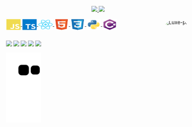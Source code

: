 <div align="center">
  <a href="https://github.com/LuxeGamingYT">
  <img height="180em" src="https://github-readme-stats.vercel.app/api?username=LuxeGamingYT&show_icons=true&theme=dracula&include_all_commits=true&count_private=true"/>
  <img height="180em" src="[![Anurag's GitHub stats](https://github-readme-stats.vercel.app/api?username=LuxeGamingYT)](https://github.com/LuxeGamingYT/github-readme-stats)
"/>
</div>
<div style="display: inline_block"><br>
  <img align="center" alt="Luxe-Js" height="30" width="40" src="https://raw.githubusercontent.com/devicons/devicon/master/icons/javascript/javascript-plain.svg">
  <img align="center" alt="Luxe-Ts" height="30" width="40" src="https://raw.githubusercontent.com/devicons/devicon/master/icons/typescript/typescript-plain.svg">
  <img align="center" alt="Luxe-React" height="30" width="40" src="https://raw.githubusercontent.com/devicons/devicon/master/icons/react/react-original.svg">
  <img align="center" alt="Luxe-HTML" height="30" width="40" src="https://raw.githubusercontent.com/devicons/devicon/master/icons/html5/html5-original.svg">
  <img align="center" alt="Luxe-CSS" height="30" width="40" src="https://raw.githubusercontent.com/devicons/devicon/master/icons/css3/css3-original.svg">
  <img align="center" alt="Luxe-Python" height="30" width="40" src="https://raw.githubusercontent.com/devicons/devicon/master/icons/python/python-original.svg">
  <img align="center" alt="Luxe-Csharp" height="30" width="40" src="https://raw.githubusercontent.com/devicons/devicon/master/icons/csharp/csharp-original.svg">
  <img align="right" alt="Luxe-pic" height="150" style="border-radius:50px;" src="https://cdn.discordapp.com/attachments/898171684341837844/1038433544529252423/logo.jpg">
</div>
  
  ##
 
<div> 
  <a href="https://www.youtube.com/channel/UCxtnrt5C2cTVv4mk33fH3Cw" target="_blank"><img src="https://img.shields.io/badge/YouTube-FF0000?style=for-the-badge&logo=youtube&logoColor=white" target="_blank"></a>
  <a href="https://instagram.com/luxegaming_yt/" target="_blank"><img src="https://img.shields.io/badge/-Instagram-%23E4405F?style=for-the-badge&logo=instagram&logoColor=white" target="_blank"></a>
 	<a href="https://www.twitch.tv/LuxeGaming_YT" target="_blank"><img src="https://img.shields.io/badge/Twitch-9146FF?style=for-the-badge&logo=twitch&logoColor=white" target="_blank"></a>
 <a href="https://discord.gg/vHeuuX6cmS" target="_blank"><img src="https://img.shields.io/badge/Discord-7289DA?style=for-the-badge&logo=discord&logoColor=white" target="_blank"></a> 
  <a href = "mailto:info@luxegaming.nl"><img src="https://img.shields.io/badge/-Gmail-%23333?style=for-the-badge&logo=gmail&logoColor=white" target="_blank"></a>
 
  ![Snake animation](https://github.com/rafaballerini/rafaballerini/blob/output/github-contribution-grid-snake.svg)
 
</div>
